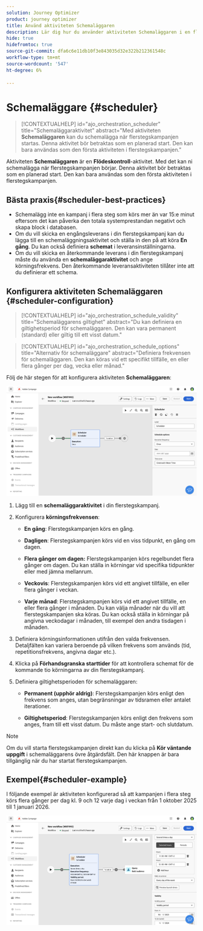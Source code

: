 ```yaml
---
solution: Journey Optimizer
product: journey optimizer
title: Använd aktiviteten Schemaläggaren
description: Lär dig hur du använder aktiviteten Schemaläggaren i en flerstegskampanj
hide: true
hidefromtoc: true
source-git-commit: dfa6c6e11db10f3e843035d32e322b212361548c
workflow-type: tm+mt
source-wordcount: '547'
ht-degree: 6%

---
```


# Schemaläggare {#scheduler}


>[!CONTEXTUALHELP]
>id="ajo_orchestration_scheduler"
>title="Schemaläggaraktivitet"
>abstract="Med aktiviteten **Schemaläggaren** kan du schemalägga när flerstegskampanjen startas. Denna aktivitet bör betraktas som en planerad start. Den kan bara användas som den första aktiviteten i flerstegskampanjen."


Aktiviteten **Schemaläggaren** är en **Flödeskontroll**-aktivitet. Med det kan ni schemalägga när flerstegskampanjen börjar. Denna aktivitet bör betraktas som en planerad start. Den kan bara användas som den första aktiviteten i flerstegskampanjen.

## Bästa praxis{#scheduler-best-practices}

* Schemalägg inte en kampanj i flera steg som körs mer än var 15:e minut eftersom det kan påverka den totala systemprestandan negativt och skapa block i databasen.
* Om du vill skicka en engångsleverans i din flerstegskampanj kan du lägga till en schemaläggningsaktivitet och ställa in den på att köra **En gång**. Du kan också definiera **schemat** i leveransinställningarna.
* Om du vill skicka en återkommande leverans i din flerstegskampanj måste du använda en **schemaläggaraktivitet** och ange körningsfrekvens. Den återkommande leveransaktiviteten tillåter inte att du definierar ett schema.

## Konfigurera aktiviteten Schemaläggaren {#scheduler-configuration}

>[!CONTEXTUALHELP]
>id="ajo_orchestration_schedule_validity"
>title="Schemaläggarens giltighet"
>abstract="Du kan definiera en giltighetsperiod för schemaläggaren. Den kan vara permanent (standard) eller giltig till ett visst datum."


>[!CONTEXTUALHELP]
>id="ajo_orchestration_schedule_options"
>title="Alternativ för schemaläggare"
>abstract="Definiera frekvensen för schemaläggaren. Den kan köras vid ett specifikt tillfälle, en eller flera gånger per dag, vecka eller månad."

Följ de här stegen för att konfigurera aktiviteten **Schemaläggaren**:

![](../assets/workflow-scheduler.png)

1. Lägg till en **schemaläggaraktivitet** i din flerstegskampanj.

1. Konfigurera **körningsfrekvensen**:

   * **En gång**: Flerstegskampanjen körs en gång.

   * **Dagligen**: Flerstegskampanjen körs vid en viss tidpunkt, en gång om dagen.

   * **Flera gånger om dagen:** Flerstegskampanjen körs regelbundet flera gånger om dagen. Du kan ställa in körningar vid specifika tidpunkter eller med jämna mellanrum.

   * **Veckovis**: Flerstegskampanjen körs vid ett angivet tillfälle, en eller flera gånger i veckan.

   * **Varje månad**: Flerstegskampanjen körs vid ett angivet tillfälle, en eller flera gånger i månaden. Du kan välja månader när du vill att flerstegskampanjen ska köras. Du kan också ställa in körningar på angivna veckodagar i månaden, till exempel den andra tisdagen i månaden.

1. Definiera körningsinformationen utifrån den valda frekvensen.  Detaljfälten kan variera beroende på vilken frekvens som används (tid, repetitionsfrekvens, angivna dagar etc.).

1. Klicka på **Förhandsgranska starttider** för att kontrollera schemat för de kommande tio körningarna av din flerstegskampanj.

1. Definiera giltighetsperioden för schemaläggaren:

   * **Permanent (upphör aldrig)**: Flerstegskampanjen körs enligt den frekvens som anges, utan begränsningar av tidsramen eller antalet iterationer.

   * **Giltighetsperiod**: Flerstegskampanjen körs enligt den frekvens som anges, fram till ett visst datum. Du måste ange start- och slutdatum.

>[!NOTE]
>
>Om du vill starta flerstegskampanjen direkt kan du klicka på **Kör väntande uppgift** i schemaläggarens övre åtgärdsfält. Den här knappen är bara tillgänglig när du har startat flerstegskampanjen.

## Exempel{#scheduler-example}

I följande exempel är aktiviteten konfigurerad så att kampanjen i flera steg körs flera gånger per dag kl. 9 och 12 varje dag i veckan från 1 oktober 2025 till 1 januari 2026.

![](../assets/workflow-scheduler2.png)
